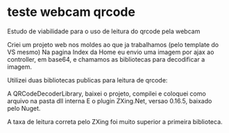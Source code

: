 # teste webcam qrcode
Estudo de viabilidade para o uso de leitura do qrcode pela webcam

Criei um projeto web nos moldes ao que ja trabalhamos (pelo template do VS mesmo)
Na pagina Index da Home eu envio uma imagem por ajax ao controller, em base64, e chamamos as bibliotecas para decodificar a imagem.

Utilizei duas bibliotecas publicas para leitura de qrcode:

A QRCodeDecoderLibrary, baixei o projeto, compilei e coloquei como arquivo na pasta dll interna
E o plugin ZXing.Net, versao 0.16.5, baixado pelo Nuget.

A taxa de leitura correta pelo ZXing foi muito superior a primeira biblioteca.

